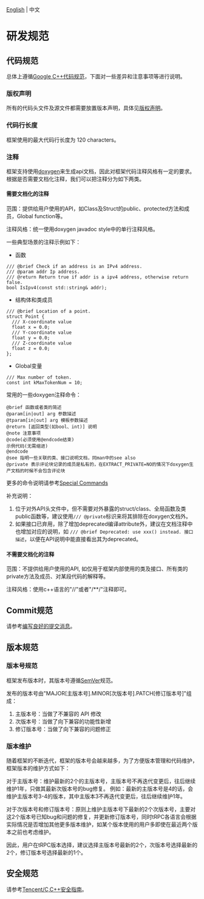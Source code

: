 [English](DEVELOP_SPECIFICATIONS.md) | 中文

# 研发规范

## 代码规范
总体上遵循[Google C++代码规范](https://google.github.io/styleguide/cppguide.html)，下面对一些差异和注意事项等进行说明。

### 版权声明
所有的代码头文件及源文件都需要放置版本声明，具体见[版权声明](CONTRIBUTING.zh_CN.md#版权声明)。

### 代码行长度
框架使用的最大代码行长度为 120 characters。

### 注释

框架支持使用[doxygen](https://www.doxygen.nl/)来生成api文档，因此对框架代码注释风格有一定的要求。根据是否需要文档化注释，我们可以把注释分为如下两类。

#### 需要文档化的注释

范围：提供给用户使用的API，如Class及Struct的public、protected方法和成员，Global function等。

注释风格：统一使用doxygen javadoc style中的单行注释风格。

一些典型场景的注释示例如下：

- 函数
```
/// @brief Check if an address is an IPv4 address.
/// @param addr Ip address.
/// @return Return true if addr is a ipv4 address, otherwise return false.
bool IsIpv4(const std::string& addr);
```

- 结构体和类成员
```
/// @brief Location of a point.
struct Point {
  /// X-coordinate value
  float x = 0.0;
  /// Y-coordinate value
  float y = 0.0;
  /// Z-coordinate value
  float z = 0.0;
};
```

- Global变量

```
/// Max number of token.
const int kMaxTokenNum = 10; 
```

常用的一些doxygen注释命令：
```
@brief 函数或者类的简述
@param[in|out] arg 参数描述
@tparam[in|out] arg 模板参数描述
@return [返回类型(如bool、int)] 说明
@note 注意事项
@code(必须使用@endcode结束)
示例代码(无需缩进)
@endcode
@see 指明一些关联的类、接口说明文档，同man中的see also
@private 表示评论块记录的成员是私有的，在EXTRACT_PRIVATE=NO的情况下doxygen生产文档的时候不会包含评论块
```
更多的命令说明请参考[Special Commands](https://www.doxygen.nl/manual/commands.html)

补充说明：
1. 位于对外API头文件中，但不需要对外暴露的struct/class、全局函数及类public函数等，建议使用`/// @private`标识来将其排除在doxygen文档外。
2. 如果接口已弃用，除了增加deprecated编译attribute外，建议在文档注释中也增加对应的说明，如 `/// @brief Deprecated: use xxx() instead. 接口描述`，以便在API说明中能直接看出其为deprecated。

#### 不需要文档化的注释
范围：不提供给用户使用的API, 如仅用于框架内部使用的类及接口、所有类的private方法及成员、对某段代码的解释等。

注释风格：使用c++语言的"//"或者"/**/"注释即可。

## Commit规范

请参考[编写良好的提交消息](CONTRIBUTING.zh_CN.md#编写良好的提交消息)。

## 版本规范

### 版本号规范
框架发布版本时，其版本号遵循[SemVer](https://semver.org/)规范。

发布的版本号由"MAJOR[主版本号].MINOR[次版本号].PATCH[修订版本号]"组成：

1. 主版本号：当做了不兼容的 API 修改
2. 次版本号：当做了向下兼容的功能性新增
3. 修订版本号：当做了向下兼容的问题修正

### 版本维护
随着框架的不断迭代，框架的版本号会越来越多，为了方便版本管理和代码维护，框架版本的维护方式如下：

对于主版本号：维护最新的2个的主版本号，主版本号不再迭代变更后，往后继续维护1年，只做其最新次版本号的bug修复。
例如：最新的主版本号是4的话，会维护主版本号3-4的版本，其中主版本3不再迭代变更后，往后继续维护1年。

对于次版本号和修订版本号：原则上维护主版本号下最新的2个次版本号，主要对这2个版本号已知bug和问题的修复，并更新修订版本号，同时tRPC各语言会根据实际情况是否增加其他更多版本维护，如某个版本使用的用户多即使在最近两个版本之前也考虑维护。

因此，用户在tRPC版本选择，建议选择主版本号最新的2个，次版本号选择最新的2个，修订版本号选择最新的1个。

## 安全规范

请参考[Tencent/C,C++安全指南](https://github.com/Tencent/secguide/blob/main/C,C++%E5%AE%89%E5%85%A8%E6%8C%87%E5%8D%97.md)。